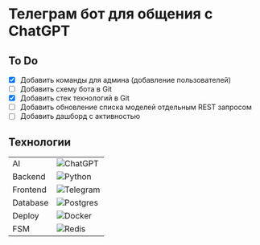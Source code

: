 # Телеграм бот для общения с ChatGPT
## To Do
- [x] Добавить команды для админа (добавление пользователей)
- [ ] Добавить схему бота в Git
- [x] Добавить стек технологий в Git
- [ ] Добавить обновление списка моделей отдельным REST запросом
- [ ] Добавить дашборд с активностью

## Технологии
|               |              |
| ------------- |--------------|
| AI | ![ChatGPT](https://img.shields.io/badge/chatGPT-74aa9c?style=for-the-badge&logo=openai&logoColor=white) |
| Backend     | ![Python](https://img.shields.io/badge/python-3670A0?style=for-the-badge&logo=python&logoColor=ffdd54) |
| Frontend    | ![Telegram](https://img.shields.io/badge/Telegram-2CA5E0?style=for-the-badge&logo=telegram&logoColor=white)      |
| Database    |![Postgres](https://img.shields.io/badge/postgres-%23316192.svg?style=for-the-badge&logo=postgresql&logoColor=white)  |
| Deploy      | ![Docker](https://img.shields.io/badge/docker-%230db7ed.svg?style=for-the-badge&logo=docker&logoColor=white) |
| FSM         | ![Redis](https://img.shields.io/badge/redis-%23DD0031.svg?style=for-the-badge&logo=redis&logoColor=white) |
